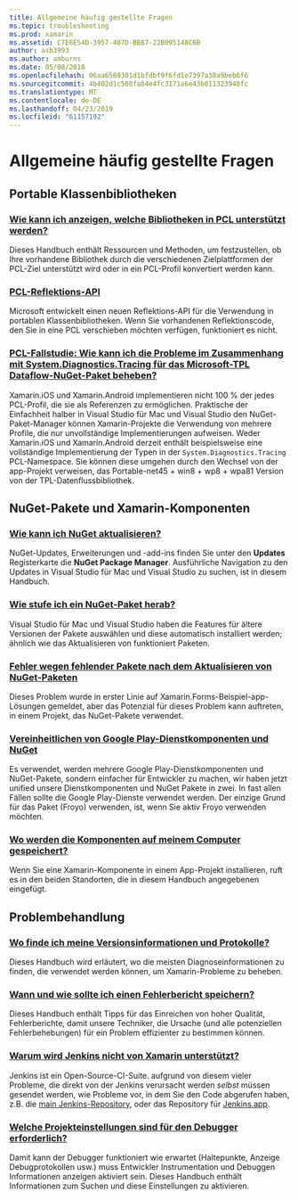```yaml
---
title: Allgemeine häufig gestellte Fragen
ms.topic: troubleshooting
ms.prod: xamarin
ms.assetid: C7E6E54D-3957-407D-BB87-22B095148C6B
author: asb3993
ms.author: amburns
ms.date: 05/08/2018
ms.openlocfilehash: 06aa6569301d1bfdbf9f6fd1e7397a38a9beb6f6
ms.sourcegitcommit: 4b402d1c508fa84e4fc3171a6e43b811323948fc
ms.translationtype: MT
ms.contentlocale: de-DE
ms.lasthandoff: 04/23/2019
ms.locfileid: "61157192"
---
```

# <a name="general-frequently-asked-questions"></a>Allgemeine häufig gestellte Fragen

## <a name="portable-class-libraries"></a>Portable Klassenbibliotheken

### <a name="how-can-i-view-what-libraries-are-supported-in-a-pclpcl-support-librariesmd"></a>[Wie kann ich anzeigen, welche Bibliotheken in PCL unterstützt werden?](pcl-support-libraries.md)
Dieses Handbuch enthält Ressourcen und Methoden, um festzustellen, ob Ihre vorhandene Bibliothek durch die verschiedenen Zielplattformen der PCL-Ziel unterstützt wird oder in ein PCL-Profil konvertiert werden kann.

### <a name="pcl-reflection-apipcl-reflectionmd"></a>[PCL-Reflektions-API](pcl-reflection.md)
Microsoft entwickelt einen neuen Reflektions-API für die Verwendung in portablen Klassenbibliotheken. Wenn Sie vorhandenen Reflektionscode, den Sie in eine PCL verschieben möchten verfügen, funktioniert es nicht.

### <a name="pcl-case-study-how-can-i-resolve-problems-related-to-systemdiagnosticstracing-for-the-microsoft-tpl-dataflow-nuget-packagepcl-case-studymd"></a>[PCL-Fallstudie: Wie kann ich die Probleme im Zusammenhang mit System.Diagnostics.Tracing für das Microsoft-TPL Dataflow-NuGet-Paket beheben?](pcl-case-study.md)
Xamarin.iOS und Xamarin.Android implementieren nicht 100 % der jedes PCL-Profil, die sie als Referenzen zu ermöglichen. Praktische der Einfachheit halber in Visual Studio für Mac und Visual Studio den NuGet-Paket-Manager können Xamarin-Projekte die Verwendung von mehrere Profile, die nur unvollständige Implementierungen aufweisen. Weder Xamarin.iOS und Xamarin.Android derzeit enthält beispielsweise eine vollständige Implementierung der Typen in der `System.Diagnostics.Tracing` PCL-Namespace. Sie können diese umgehen durch den Wechsel von der app-Projekt verweisen, das Portable-net45 + win8 + wp8 + wpa81 Version von der TPL-Datenflussbibliothek.

## <a name="nuget-packages--xamarin-components"></a>NuGet-Pakete und Xamarin-Komponenten
### <a name="how-can-i-update-nugetnuget-updatemd"></a>[Wie kann ich NuGet aktualisieren?](nuget-update.md)
NuGet-Updates, Erweiterungen und -add-ins finden Sie unter den **Updates** Registerkarte die **NuGet Package Manager**. Ausführliche Navigation zu den Updates in Visual Studio für Mac und Visual Studio zu suchen, ist in diesem Handbuch.

### <a name="how-do-i-downgrade-a-nuget-packagenuget-package-downgrademd"></a>[Wie stufe ich ein NuGet-Paket herab?](nuget-package-downgrade.md)
Visual Studio für Mac und Visual Studio haben die Features für ältere Versionen der Pakete auswählen und diese automatisch installiert werden; ähnlich wie das Aktualisieren von funktioniert Paketen.

### <a name="missing-packages-error-after-updating-nuget-packagesnuget-packages-missingmd"></a>[Fehler wegen fehlender Pakete nach dem Aktualisieren von NuGet-Paketen](nuget-packages-missing.md)
Dieses Problem wurde in erster Linie auf Xamarin.Forms-Beispiel-app-Lösungen gemeldet, aber das Potenzial für dieses Problem kann auftreten, in einem Projekt, das NuGet-Pakete verwendet.

### <a name="unifying-google-play-services-components-and-nugetgps-components-nugetmd"></a>[Vereinheitlichen von Google Play-Dienstkomponenten und NuGet](gps-components-nuget.md)
Es verwendet, werden mehrere Google Play-Dienstkomponenten und NuGet-Pakete, sondern einfacher für Entwickler zu machen, wir haben jetzt unified unsere Dienstkomponenten und NuGet Pakete in zwei. In fast allen Fällen sollte die Google Play-Dienste verwendet werden. Der einzige Grund für das Paket (Froyo) verwenden, ist, wenn Sie aktiv Froyo verwenden möchten.

### <a name="where-are-the-components-stored-on-my-machinecomponent-storagemd"></a>[Wo werden die Komponenten auf meinem Computer gespeichert?](component-storage.md)
Wenn Sie eine Xamarin-Komponente in einem App-Projekt installieren, ruft es in den beiden Standorten, die in diesem Handbuch angegebenen eingefügt.


## <a name="troubleshooting"></a>Problembehandlung
### <a name="where-can-i-find-my-version-information-and-logsversion-logsmd"></a>[Wo finde ich meine Versionsinformationen und Protokolle?](version-logs.md)
Dieses Handbuch wird erläutert, wo die meisten Diagnoseinformationen zu finden, die verwendet werden können, um Xamarin-Probleme zu beheben.

### <a name="when-and-how-should-i-file-a-bug-reporthowto-file-bugmd"></a>[Wann und wie sollte ich einen Fehlerbericht speichern?](howto-file-bug.md)
Dieses Handbuch enthält Tipps für das Einreichen von hoher Qualität, Fehlerberichte, damit unsere Techniker, die Ursache (und alle potenziellen Fehlerbehebungen) für ein Problem effizienter zu bestimmen können.

### <a name="why-isnt-jenkins-supported-by-xamarinxamarin-jenkinsmd"></a>[Warum wird Jenkins nicht von Xamarin unterstützt?](xamarin-jenkins.md)
Jenkins ist ein Open-Source-CI-Suite. aufgrund von diesem vieler Probleme, die direkt von der Jenkins verursacht werden *selbst* müssen gesendet werden, wie Probleme vor, in dem Sie den Code abgerufen haben, z.B. die [main Jenkins-Repository](https://github.com/jenkinsci/jenkins), oder das Repository für [ Jenkins.app](https://github.com/stisti/jenkins-app).

### <a name="what-project-settings-are-required-for-the-debuggerdebugger-settingsmd"></a>[Welche Projekteinstellungen sind für den Debugger erforderlich?](debugger-settings.md)
Damit kann der Debugger funktioniert wie erwartet (Haltepunkte, Anzeige Debugprotokollen usw.) muss Entwickler Instrumentation und Debuggen Informationen anzeigen aktiviert sein. Dieses Handbuch enthält Informationen zum Suchen und diese Einstellungen zu aktivieren.

